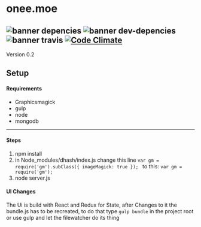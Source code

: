 # onee.moe #
![banner depencies](https://david-dm.org/julian2400/onee.svg)
![banner dev-depencies](https://david-dm.org/julian2400/onee/dev-status.svg)
![banner travis](https://api.travis-ci.org/julian2400/onee.svg)
[![Code Climate](https://codeclimate.com/github/julian2400/onee/badges/gpa.svg)](https://codeclimate.com/github/julian2400/onee)
---
Version 0.2
## Setup ##
#### Requirements ####
- Graphicsmagick
- gulp
- node
- mongodb

---
#### Steps ####
1. npm install
2. in Node_modules/dhash/index.js
change this line
``var gm = require('gm').subClass({
                   	imageMagick: true
                   });
                   ``
to this:
``var gm = require('gm');``
3. node server.js

#### UI Changes ####
The Ui is build with React and Redux for State,
after Changes to it the bundle.js has to be recreated,
to do that type ``gulp bundle`` in the project root or use gulp and let the filewatcher do its thing
